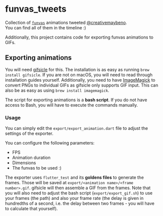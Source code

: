# funvas_tweets

Collection of [`funvas`][funvas] animations tweeted [@creativemaybeno][Twitter].  
You can find all of them in the timeline :)

Additionally, this project contains code for exporting funvas animations to GIFs.

## Exporting animations

You will need [gifsicle] for this. The installation is as easy as running `brew install gifsicle`.
If you are not on macOS, you will need to read through installation guides yourself.
Additionally, you need to have [ImageMagick] to convert PNGs to individual GIFs as gifsicle only
supports GIF input. This can also be as easy as using `brew install imagemagick`.

The script for exporting animations is a **bash script**. If you do not have access to Bash, you
will have to execute the commands manually.

### Usage

You can simply edit the `export/export_animation.dart` file to adjust the settings of the exporter.

You can configure the following parameters:

* FPS
* Animation duration
* Dimensions
* The funvas to be used :)

The exporter uses `flutter_test` and its **goldens files** to generate the frames. Those will be
saved at `export/<animation name>/<frame number>.gif`. gifsicle will then assemble a GIF from the
frames. Note that you will also need to adjust the bash script (`export/export_gif.sh`) to use your
frames (the path) and also your frame rate (the delay is given in hundredths of a second, i.e. the
delay between two frames - you will have to calculate that yourself).

[Twitter]: https://twitter.com/creativemaybeno
[funvas]: https://pub.dev/packages/funvas
[gifsicle]: http://www.lcdf.org/gifsicle
[ImageMagick]: https://imagemagick.org/index.php
